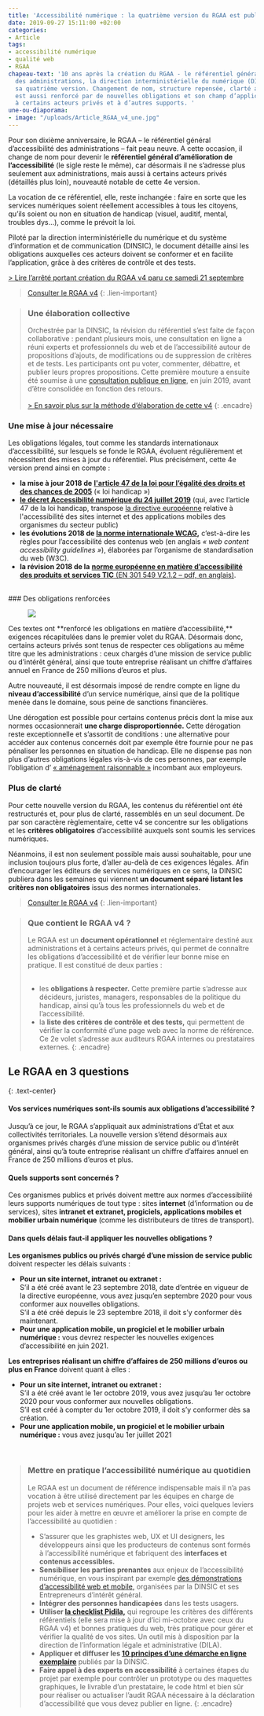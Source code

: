 ```yaml
---
title: 'Accessibilité numérique : la quatrième version du RGAA est publiée !'
date: 2019-09-27 15:11:00 +02:00
categories:
- Article
tags:
- accessibilité numérique
- qualité web
- RGAA
chapeau-text: '10 ans après la création du RGAA - le référentiel général d’accessibilité
  des administrations, la direction interministérielle du numérique (DINSIC) publie
  sa quatrième version. Changement de nom, structure repensée, clarté améliorée, il
  est aussi renforcé par de nouvelles obligations et son champ d’application élargi
  à certains acteurs privés et à d’autres supports. '
une-ou-diaporama:
- image: "/uploads/Article_RGAA_v4_une.jpg"
---
```


Pour son dixième anniversaire, le RGAA – le référentiel général d’accessibilité des administrations – fait peau neuve. A cette occasion, il change de nom pour devenir le **référentiel général d’amélioration de l’accessibilité** (le sigle reste le même), car désormais il ne s’adresse plus seulement aux administrations, mais aussi à certains acteurs privés (détaillés plus loin), nouveauté notable de cette 4e version.

La vocation de ce référentiel, elle, reste inchangée : faire en sorte que les services numériques soient réellement accessibles à tous les citoyens, qu’ils soient ou non en situation de handicap (visuel, auditif, mental, troubles dys…), comme le prévoit la loi.

Piloté par la direction interministérielle du numérique et du système d’information et de communication (DINSIC), le document détaille ainsi les obligations auxquelles ces acteurs doivent se conformer et en facilite l’application, grâce à des critères de contrôle et des tests.

[> Lire l’arrêté portant création du RGAA v4 paru ce samedi 21 septembre](https://www.legifrance.gouv.fr/affichTexte.do?cidTexte=JORFTEXT000039120412&categorieLien=id)

> [Consulter le RGAA v4](https://www.numerique.gouv.fr/publications/rgaa-accessibilite/)
{: .lien-important}

> ### Une élaboration collective
>
> Orchestrée par la DINSIC, la révision du référentiel s’est faite de façon collaborative : pendant plusieurs mois, une consultation en ligne a réuni experts et professionnels du web et de l’accessibilité autour de propositions d’ajouts, de modifications ou de suppression de critères et de tests. Les participants ont pu voter, commenter, débattre, et publier leurs propres propositions.
> Cette première mouture a ensuite été soumise à une [consultation publique en ligne](https://numerique.gouv.fr/actualites/accessibilite-numerique-participez-a-levolution-du-rgaa/), en juin 2019, avant d’être consolidée en fonction des retours. 
> <br>
> <br>
> [> En savoir plus sur la méthode d’élaboration de cette v4](https://numerique.gouv.fr/actualites/accessibilite-numerique-participez-a-levolution-du-rgaa/)
{: .encadre}

### Une mise à jour nécessaire

Les obligations légales, tout comme les standards internationaux d’accessibilité, sur lesquels se fonde le RGAA, évoluent régulièrement et nécessitent des mises à jour du référentiel. Plus précisément, cette 4e version prend ainsi en compte :

* **la mise à jour 2018 de** [**l'article 47 de la loi pour l’égalité des droits et des chances de 2005**](https://www.legifrance.gouv.fr/affichTexteArticle.do?idArticle=JORFARTI000001290363&cidTexte=JORFTEXT000000809647&categorieLien=id) (« loi handicap »)
* [**le décret Accessibilité numérique du 24 juillet 2019**](https://www.legifrance.gouv.fr/affichTexte.do?cidTexte=JORFTEXT000038811937) (qui, avec l’article 47 de la loi handicap, transpose [la directive européenne](https://eur-lex.europa.eu/legal-content/FR/TXT/HTML/?uri=CELEX:32016L2102&from=FR) relative à l'accessibilité des sites internet et des applications mobiles des organismes du secteur public)
* **les évolutions 2018 de [la norme internationale WCAG](https://www.w3.org/TR/WCAG21/),** c’est-à-dire les règles pour l’accessibilité des contenus web (en anglais *« web content accessibility guidelines »*), élaborées par l’organisme de standardisation du web (W3C).
* **la révision 2018 de la** [**norme européenne en matière d’accessibilité des produits et services TIC** (EN 301 549 V2.1.2 – pdf, en anglais)](https://www.etsi.org/deliver/etsi_en/301500_301599/301549/02.01.02_60/en_301549v020102p.pdf).
<br>
### Des obligations renforcées

<figure class='image-left' style='width: 50%;'>
<img src="/uploads/20191001_Article_RGAA_test.jpg" />
</figure>Ces textes ont **renforcé les obligations en matière d’accessibilité,** exigences récapitulées dans le premier volet du RGAA. Désormais donc, certains acteurs privés sont tenus de respecter ces obligations au même titre que les administrations : ceux chargés d’une mission de service public ou d’intérêt général, ainsi que toute entreprise réalisant un chiffre d’affaires annuel en France de 250 millions d’euros et plus.

Autre nouveauté, il est désormais imposé de rendre compte en ligne du **niveau d’accessibilité** d’un service numérique, ainsi que de la politique menée dans le domaine, sous peine de sanctions financières.

Une dérogation est possible pour certains contenus précis dont la mise aux normes occasionnerait **une charge disproportionnée.** Cette dérogation reste exceptionnelle et s’assortit de conditions : une alternative pour accéder aux contenus concernés doit par exemple être fournie pour ne pas pénaliser les personnes en situation de handicap. Elle ne dispense pas non plus d’autres obligations légales vis-à-vis de ces personnes, par exemple l’obligation d’ [« aménagement raisonnable »](https://www.defenseurdesdroits.fr/fr/guides/guide-amenagement-raisonnable) incombant aux employeurs.

### Plus de clarté

Pour cette nouvelle version du RGAA, les contenus du référentiel ont été restructurés et, pour plus de clarté, rassemblés en un seul document. De par son caractère règlementaire, cette v4 se concentre sur les obligations et les **critères obligatoires** d’accessibilité auxquels sont soumis les services numériques. 

Néanmoins, il est non seulement possible mais aussi souhaitable, pour une inclusion toujours plus forte, d’aller au-delà de ces exigences légales. Afin d’encourager les éditeurs de services numériques en ce sens, la DINSIC publiera dans les semaines qui viennent **un document séparé listant les critères non obligatoires** issus des normes internationales.

> [Consulter le RGAA v4](https://www.numerique.gouv.fr/publications/rgaa-accessibilite/)
{: .lien-important}

> ### Que contient le RGAA v4 ? 
> Le RGAA est un **document opérationnel** et réglementaire destiné aux administrations et à certains acteurs privés, qui permet de connaître les obligations d’accessibilité et de vérifier leur bonne mise en pratique.
> Il est constitué de deux parties :
> <br>
> <br>
> * les **obligations à respecter.** Cette première partie s’adresse aux décideurs, juristes, managers, responsables de la politique du handicap, ainsi qu’à tous les professionnels du web et de l’accessibilité.
> * la **liste des critères de contrôle et des tests,** qui permettent de vérifier la conformité d’une page web avec la norme de référence. Ce 2e volet s’adresse aux auditeurs RGAA internes ou prestataires externes. 
{: .encadre}

## Le RGAA en 3 questions
{: .text-center}

#### **Vos services numériques sont-ils soumis aux obligations d’accessibilité ?** 

Jusqu’à ce jour, le RGAA s’appliquait aux administrations d’État et aux collectivités territoriales. La nouvelle version s’étend désormais aux organismes privés chargés d’une mission de service public ou d’intérêt général, ainsi qu’à toute entreprise réalisant un chiffre d’affaires annuel en France de 250 millions d’euros et plus.

#### **Quels supports sont concernés ?** 

Ces organismes publics et privés doivent mettre aux normes d’accessibilité leurs supports numériques de tout type : sites **internet** (d’information ou de services),  sites **intranet et extranet, progiciels, applications mobiles et mobilier urbain numérique** (comme les distributeurs de titres de transport).

#### **Dans quels délais faut-il appliquer les nouvelles obligations ?**

**Les organismes publics ou privés chargé d’une mission de service public** doivent respecter les délais suivants :

* **Pour un site internet, intranet ou extranet :**
<br> S’il a été créé avant le 23 septembre 2018, date d’entrée en vigueur de la directive européenne, vous avez jusqu’en septembre 2020 pour vous conformer aux nouvelles obligations.
<br> S’il a été créé depuis le 23 septembre 2018, il doit s’y conformer dès maintenant.
* **Pour une application mobile, un progiciel et le mobilier urbain numérique :** vous devrez respecter les nouvelles exigences d’accessibilité en juin 2021.

**Les entreprises réalisant un chiffre d’affaires de 250 millions d’euros ou plus en France** doivent quant à elles :

* **Pour un site internet, intranet ou extranet :**
<br> S’il a été créé avant le 1er octobre 2019, vous avez jusqu’au 1er octobre 2020 pour vous conformer aux nouvelles obligations.
<br> S’il est créé à compter du 1er octobre 2019, il doit s’y conformer dès sa création.
* **Pour une application mobile, un progiciel et le mobilier urbain numérique :** vous avez jusqu’au 1er juillet 2021

<br>

> ### Mettre en pratique l’accessibilité numérique au quotidien 
>
> Le RGAA est un document de référence indispensable mais il n’a pas vocation à être utilisé directement par les équipes en charge de projets web et services numériques. Pour elles, voici quelques leviers pour les aider à mettre en œuvre et améliorer la prise en compte de l’accessibilité au quotidien :
> <br>
> * S’assurer que les graphistes web, UX et UI designers, les développeurs ainsi que les producteurs de contenus sont formés à l’accessibilité numérique et fabriquent des **interfaces et contenus accessibles.**
> * **Sensibiliser les parties prenantes** aux enjeux de l’accessibilité numérique, en vous inspirant par exemple [des démonstrations d’accessibilité web et mobile,](https://entrepreneur-interet-general.etalab.gouv.fr/blog/2019/08/30/demonstrations-accessibilite-numerique.html) organisées par la DINSIC et ses Entrepreneurs d’intérêt général. 
> * **Intégrer des personnes handicapées** dans les tests usagers.
> * **Utiliser [la checklist Pidila,](https://pidila.gitlab.io/checklist-pidila/)** qui regroupe les critères des différents référentiels (elle sera mise à jour d’ici mi-octobre avec ceux du RGAA v4) et bonnes pratiques du web, très pratique pour gérer et vérifier la qualité de vos sites. Un outil mis à disposition par la direction de l’information légale et administrative (DILA). 
> * **Appliquer et diffuser les [10 principes d’une démarche en ligne exemplaire](https://www.numerique.gouv.fr/publications/dix-principes/)** publiés par la DINSIC.
> * **Faire appel à des experts en accessibilité** à certaines étapes du projet par exemple pour contrôler un prototype ou des maquettes graphiques, le livrable d’un prestataire, le code html et bien sûr pour réaliser ou actualiser l’audit RGAA nécessaire à la déclaration d’accessibilité que vous devez publier en ligne.
{: .encadre}
 
